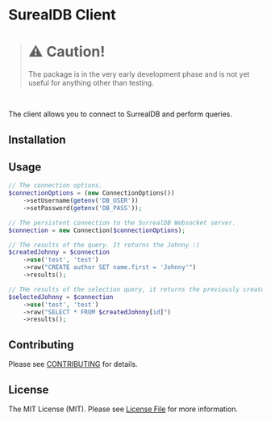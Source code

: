 # SurealDB Client

<!--
[![Latest Version on Packagist](https://img.shields.io/packagist/v/savander/surrealdb-client.svg?style=flat-square)](https://packagist.org/packages/savander/surrealdb-client)
[![Total Downloads](https://img.shields.io/packagist/dt/savander/surrealdb-client.svg?style=flat-square)](https://packagist.org/packages/savander/surrealdb-client)
![GitHub Actions](https://github.com/savander/surrealdb-client/actions/workflows/main.yml/badge.svg)
-->

> # ⚠️ Caution! 
> The package is in the very early development phase and is not yet useful for anything other than testing.

<br>

The client allows you to connect to SurrealDB and perform queries.


## Installation

<!--
You can install the package via composer:

```bash
composer require savander/surrealdb-client
```
-->

## Usage

```php
// The connection options.
$connectionOptions = (new ConnectionOptions())
    ->setUsername(getenv('DB_USER'))
    ->setPassword(getenv('DB_PASS'));

// The persistent connection to the SurrealDB Websocket server.
$connection = new Connection($connectionOptions);

// The results of the query. It returns the Johnny :)
$createdJohnny = $connection
    ->use('test', 'test')
    ->raw("CREATE author SET name.first = 'Johnny'")
    ->results();

// THe results of the selection query, it returns the previously created Johnny.
$selectedJohnny = $connection
    ->use('test', 'test')
    ->raw("SELECT * FROM $createdJohnny[id]")
    ->results();
```

<!--
### Testing

```bash
composer test
```
-->

## Contributing

Please see [CONTRIBUTING](CONTRIBUTING.md) for details.

## License

The MIT License (MIT). Please see [License File](LICENSE.md) for more information.

